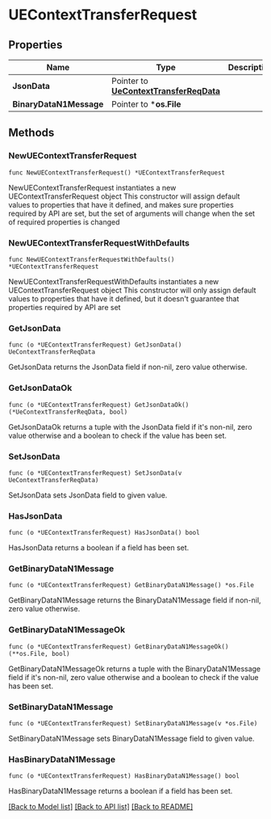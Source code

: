 # UEContextTransferRequest

## Properties

Name | Type | Description | Notes
------------ | ------------- | ------------- | -------------
**JsonData** | Pointer to [**UeContextTransferReqData**](UeContextTransferReqData.md) |  | [optional] 
**BinaryDataN1Message** | Pointer to ***os.File** |  | [optional] 

## Methods

### NewUEContextTransferRequest

`func NewUEContextTransferRequest() *UEContextTransferRequest`

NewUEContextTransferRequest instantiates a new UEContextTransferRequest object
This constructor will assign default values to properties that have it defined,
and makes sure properties required by API are set, but the set of arguments
will change when the set of required properties is changed

### NewUEContextTransferRequestWithDefaults

`func NewUEContextTransferRequestWithDefaults() *UEContextTransferRequest`

NewUEContextTransferRequestWithDefaults instantiates a new UEContextTransferRequest object
This constructor will only assign default values to properties that have it defined,
but it doesn't guarantee that properties required by API are set

### GetJsonData

`func (o *UEContextTransferRequest) GetJsonData() UeContextTransferReqData`

GetJsonData returns the JsonData field if non-nil, zero value otherwise.

### GetJsonDataOk

`func (o *UEContextTransferRequest) GetJsonDataOk() (*UeContextTransferReqData, bool)`

GetJsonDataOk returns a tuple with the JsonData field if it's non-nil, zero value otherwise
and a boolean to check if the value has been set.

### SetJsonData

`func (o *UEContextTransferRequest) SetJsonData(v UeContextTransferReqData)`

SetJsonData sets JsonData field to given value.

### HasJsonData

`func (o *UEContextTransferRequest) HasJsonData() bool`

HasJsonData returns a boolean if a field has been set.

### GetBinaryDataN1Message

`func (o *UEContextTransferRequest) GetBinaryDataN1Message() *os.File`

GetBinaryDataN1Message returns the BinaryDataN1Message field if non-nil, zero value otherwise.

### GetBinaryDataN1MessageOk

`func (o *UEContextTransferRequest) GetBinaryDataN1MessageOk() (**os.File, bool)`

GetBinaryDataN1MessageOk returns a tuple with the BinaryDataN1Message field if it's non-nil, zero value otherwise
and a boolean to check if the value has been set.

### SetBinaryDataN1Message

`func (o *UEContextTransferRequest) SetBinaryDataN1Message(v *os.File)`

SetBinaryDataN1Message sets BinaryDataN1Message field to given value.

### HasBinaryDataN1Message

`func (o *UEContextTransferRequest) HasBinaryDataN1Message() bool`

HasBinaryDataN1Message returns a boolean if a field has been set.


[[Back to Model list]](../README.md#documentation-for-models) [[Back to API list]](../README.md#documentation-for-api-endpoints) [[Back to README]](../README.md)


